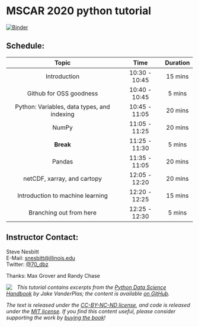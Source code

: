 # MSCAR 2020 python tutorial

[![Binder](http://mybinder.org/badge_logo.svg)](https://mybinder.org/v2/gh/swnesbitt/MSCAR-2020/master?urlpath=lab/tree/index.ipynb)

## Schedule:
**Topic**|**Time**|**Duration**
:-----:|:-----:|:-----:
Introduction|10:30 - 10:45|15 mins
Github for OSS goodness|10:40 - 10:45|5 mins
Python: Variables, data types, and indexing|10:45 - 11:05|20 mins
NumPy |11:05 - 11:25|20 mins
**Break**|11:25 - 11:30|5 mins
Pandas |11:35 - 11:05|20 mins
netCDF, xarray, and cartopy|12:05 - 12:20|20 mins
Introduction to machine learning|12:20 - 12:25|15 mins
Branching out from here|12:25 - 12:30|5 mins

## Instructor Contact:
Steve Nesbitt  
E-Mail: [snesbitt@illinois.edu](mailto:snesbitt@illinois.edu)  
Twitter: [@70_dbz](https://twitter.com/70_dbz)

Thanks: Max Grover and Randy Chase 

<!--BOOK_INFORMATION-->
<img align="left" style="padding-right:10px;" src="https://github.com/jakevdp/PythonDataScienceHandbook/blob/master/notebooks/figures/PDSH-cover-small.png?raw=1">

*This tutorial contains excerpts from the [Python Data Science Handbook](http://shop.oreilly.com/product/0636920034919.do) by Jake VanderPlas; the content is available [on GitHub](https://github.com/jakevdp/PythonDataScienceHandbook).*

*The text is released under the [CC-BY-NC-ND license](https://creativecommons.org/licenses/by-nc-nd/3.0/us/legalcode), and code is released under the [MIT license](https://opensource.org/licenses/MIT). If you find this content useful, please consider supporting the work by [buying the book](http://shop.oreilly.com/product/0636920034919.do)!*